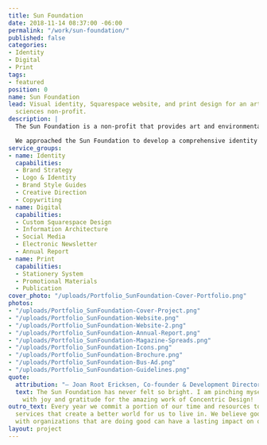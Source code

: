 ```yaml
---
title: Sun Foundation
date: 2018-11-14 08:37:00 -06:00
permalink: "/work/sun-foundation/"
published: false
categories:
- Identity
- Digital
- Print
tags:
- featured
position: 0
name: Sun Foundation
lead: Visual identity, Squarespace website, and print design for an art and environmental
  sciences non-profit.
description: |
  The Sun Foundation is a non-profit that provides art and environmental sciences programing in Central Illinois. Their programs and services vary from a weeklong day camp in the woods full of art and science programing, to a weekend celebration promoting clean water, re-granting of funds to local arts programs, and smaller workshops promoting connections to the environment and arts.

  We approached the Sun Foundation to develop a comprehensive identity that is a more accurate reflection of who they are as they entered their 45th year of programing. We developed their new identity from the ground up and executed it through various collateral as well as an entirely reorganized website with a new focus on their community and impact, and improved program registration and donation capabilities.
service_groups:
- name: Identity
  capabilities:
  - Brand Strategy
  - Logo & Identity
  - Brand Style Guides
  - Creative Direction
  - Copywriting
- name: Digital
  capabilities:
  - Custom Squarespace Design
  - Information Architecture
  - Social Media
  - Electronic Newsletter
  - Annual Report
- name: Print
  capabilities:
  - Stationery System
  - Promotional Materials
  - Publication
cover_photo: "/uploads/Portfolio_SunFoundation-Cover-Portfolio.png"
photos:
- "/uploads/Portfolio_SunFoundation-Cover-Project.png"
- "/uploads/Portfolio_SunFoundation-Website.png"
- "/uploads/Portfolio_SunFoundation-Website-2.png"
- "/uploads/Portfolio_SunFoundation-Annual-Report.png"
- "/uploads/Portfolio_SunFoundation-Magazine-Spreads.png"
- "/uploads/Portfolio_SunFoundation-Icons.png"
- "/uploads/Portfolio_SunFoundation-Brochure.png"
- "/uploads/Portfolio_SunFoundation-Bus-Ad.png"
- "/uploads/Portfolio_SunFoundation-Guidelines.png"
quote:
  attribution: "– Joan Root Ericksen, Co-founder & Development Director"
  text: The Sun Foundation has never felt so bright. I am pinching myself, overwhelmed
    with joy and gratitude for the amazing work of Concentric Design!
outro_text: Every year we commit a portion of our time and resources to causes or
  services that create a better world for us to live in. We believe good design paired
  with organizations that are doing good can have a lasting impact on our communities.
layout: project
---
```


